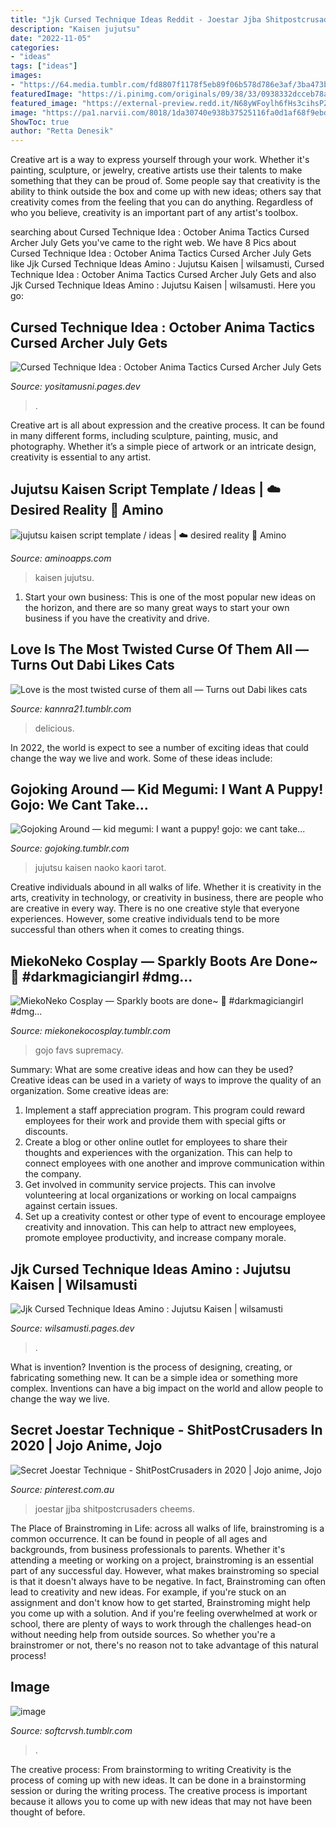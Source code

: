 ```yaml
---
title: "Jjk Cursed Technique Ideas Reddit - Joestar Jjba Shitpostcrusaders Cheems"
description: "Kaisen jujutsu"
date: "2022-11-05"
categories:
- "ideas"
tags: ["ideas"]
images:
- "https://64.media.tumblr.com/fd8807f1178f5eb89f06b578d786e3af/3ba473b473ab985e-6b/s640x960/182a2a2c39cacd1fe14ed02d8493e55e55a26d01.png"
featuredImage: "https://i.pinimg.com/originals/09/38/33/0938332dcceb78a67dac941f6058a622.jpg"
featured_image: "https://external-preview.redd.it/N68yWFoylh6fHs3cihsPZftv8ldqd1x8_dLns3ICp2w.jpg?width=1080&amp;crop=smart&amp;auto=webp&amp;s=478fee3d92837af072801a844318b8f0edf15b62"
image: "https://pa1.narvii.com/8018/1da30740e938b37525116fa0d1af68f9ebd09e04r1-518-518_128.gif"
ShowToc: true
author: "Retta Denesik"
---
```



Creative art is a way to express yourself through your work. Whether it's painting, sculpture, or jewelry, creative artists use their talents to make something that they can be proud of. Some people say that creativity is the ability to think outside the box and come up with new ideas; others say that creativity comes from the feeling that you can do anything. Regardless of who you believe, creativity is an important part of any artist's toolbox.

	

		
searching about Cursed Technique Idea : October Anima Tactics Cursed Archer July Gets you've came to the right web. We have 8 Pics about Cursed Technique Idea : October Anima Tactics Cursed Archer July Gets like Jjk Cursed Technique Ideas Amino : Jujutsu Kaisen | wilsamusti, Cursed Technique Idea : October Anima Tactics Cursed Archer July Gets and also Jjk Cursed Technique Ideas Amino : Jujutsu Kaisen | wilsamusti. Here you go:
		
    
## Cursed Technique Idea : October Anima Tactics Cursed Archer July Gets

<img loading=lazy src="https://external-preview.redd.it/N68yWFoylh6fHs3cihsPZftv8ldqd1x8_dLns3ICp2w.jpg?width=1080&amp;crop=smart&amp;auto=webp&amp;s=478fee3d92837af072801a844318b8f0edf15b62" onerror="this.onerror=null;this.src='https://tse1.mm.bing.net/th?id=OIP.j9yu2uUn_waaMJhISqKgUgHaKG&amp;pid=15.1';" alt="Cursed Technique Idea : October Anima Tactics Cursed Archer July Gets">

_Source: yositamusni.pages.dev_

>. 

	

Creative art is all about expression and the creative process. It can be found in many different forms, including sculpture, painting, music, and photography. Whether it’s a simple piece of artwork or an intricate design, creativity is essential to any artist.

    
## Jujutsu Kaisen Script Template / Ideas | ☁️ Desired Reality 🍒 Amino

<img loading=lazy src="https://pa1.narvii.com/8018/1da30740e938b37525116fa0d1af68f9ebd09e04r1-518-518_128.gif" onerror="this.onerror=null;this.src='https://tse1.mm.bing.net/th?id=OIP.WBtfIq1atqzr8CIsMoO26QAAAA&amp;pid=15.1';" alt="jujutsu kaisen script template / ideas | ☁️ desired reality 🍒 Amino">

_Source: aminoapps.com_

>kaisen jujutsu. 

	

1. Start your own business: This is one of the most popular new ideas on the horizon, and there are so many great ways to start your own business if you have the creativity and drive.

    
## Love Is The Most Twisted Curse Of Them All — Turns Out Dabi Likes Cats

<img loading=lazy src="https://64.media.tumblr.com/fd8807f1178f5eb89f06b578d786e3af/3ba473b473ab985e-6b/s640x960/182a2a2c39cacd1fe14ed02d8493e55e55a26d01.png" onerror="this.onerror=null;this.src='https://tse1.mm.bing.net/th?id=OIP.-WsEPhKLvLmmWJIGQF9MNQHaDc&amp;pid=15.1';" alt="Love is the most twisted curse of them all — Turns out Dabi likes cats">

_Source: kannra21.tumblr.com_

>delicious. 

	

In 2022, the world is expect to see a number of exciting ideas that could change the way we live and work. Some of these ideas include:

    
## Gojoking Around — Kid Megumi: I Want A Puppy! Gojo: We Cant Take...

<img loading=lazy src="https://64.media.tumblr.com/c9361f5a3927fd66c9ffa5a3968f7837/71ef6e9613c7cddf-b1/s1280x1920/b71b9e60bbf1abef4551c3352f128727457914ae.jpg" onerror="this.onerror=null;this.src='https://tse4.mm.bing.net/th?id=OIP.OEd9_Ug4HRC7Xz11g9Pm3gHaMg&amp;pid=15.1';" alt="Gojoking Around — kid megumi: I want a puppy! gojo: we cant take...">

_Source: gojoking.tumblr.com_

>jujutsu kaisen naoko kaori tarot. 

	

Creative individuals abound in all walks of life. Whether it is creativity in the arts, creativity in technology, or creativity in business, there are people who are creative in every way. There is no one creative style that everyone experiences. However, some creative individuals tend to be more successful than others when it comes to creating things.

    
## MiekoNeko Cosplay — Sparkly Boots Are Done~ 🙌 #darkmagiciangirl #dmg...

<img loading=lazy src="https://64.media.tumblr.com/c396b9a40ae9ef5a174377043cf4f34b/aad63e1627d5b53e-2b/s1280x1920/992ab2b87c8dc63e34aef30712d2d0314d2c6105.jpg" onerror="this.onerror=null;this.src='https://tse2.mm.bing.net/th?id=OIP.zLtRv3tL5d0Kq6wFGkSh6AHaJA&amp;pid=15.1';" alt="MiekoNeko Cosplay — Sparkly boots are done~ 🙌 #darkmagiciangirl #dmg...">

_Source: miekonekocosplay.tumblr.com_

>gojo favs supremacy. 

	

Summary: What are some creative ideas and how can they be used?
Creative ideas can be used in a variety of ways to improve the quality of an organization. Some creative ideas are:
1. Implement a staff appreciation program. This program could reward employees for their work and provide them with special gifts or discounts.
2. Create a blog or other online outlet for employees to share their thoughts and experiences with the organization. This can help to connect employees with one another and improve communication within the company.
3. Get involved in community service projects. This can involve volunteering at local organizations or working on local campaigns against certain issues.
4. Set up a creativity contest or other type of event to encourage employee creativity and innovation. This can help to attract new employees, promote employee productivity, and increase company morale.

    
## Jjk Cursed Technique Ideas Amino : Jujutsu Kaisen | Wilsamusti

<img loading=lazy src="https://media.discordapp.net/attachments/538031239530020886/709878549548499025/Screenshot_15.png?width=754&amp;height=609" onerror="this.onerror=null;this.src='https://tse3.mm.bing.net/th?id=OIP.S23fyIz8obWHJ2NPNACpEgHaF-&amp;pid=15.1';" alt="Jjk Cursed Technique Ideas Amino : Jujutsu Kaisen | wilsamusti">

_Source: wilsamusti.pages.dev_

>. 

	

What is invention?
Invention is the process of designing, creating, or fabricating something new. It can be a simple idea or something more complex. Inventions can have a big impact on the world and allow people to change the way we live.

    
## Secret Joestar Technique - ShitPostCrusaders In 2020 | Jojo Anime, Jojo

<img loading=lazy src="https://i.pinimg.com/originals/09/38/33/0938332dcceb78a67dac941f6058a622.jpg" onerror="this.onerror=null;this.src='https://tse2.mm.bing.net/th?id=OIP.pGovMgfHd-ga9cY6na18ogHaHa&amp;pid=15.1';" alt="Secret Joestar Technique - ShitPostCrusaders in 2020 | Jojo anime, Jojo">

_Source: pinterest.com.au_

>joestar jjba shitpostcrusaders cheems. 

	

The Place of Brainstroming in Life:
across all walks of life, brainstroming is a common occurrence. It can be found in people of all ages and backgrounds, from business professionals to parents. Whether it's attending a meeting or working on a project, brainstroming is an essential part of any successful day. However, what makes brainstroming so special is that it doesn't always have to be negative. In fact, Brainstroming can often lead to creativity and new ideas. For example, if you're stuck on an assignment and don't know how to get started, Brainstroming might help you come up with a solution. And if you're feeling overwhelmed at work or school, there are plenty of ways to work through the challenges head-on without needing help from outside sources. So whether you're a brainstromer or not, there's no reason not to take advantage of this natural process!

    
## Image

<img loading=lazy src="https://64.media.tumblr.com/ec900e5b9a600a3202543f24aeccd45d/aaef67c54d9f1973-23/s1280x1920/d7ebeb5a856877730e87740e013fad73c9b43de9.jpg" onerror="this.onerror=null;this.src='https://tse2.mm.bing.net/th?id=OIP.KQ8kOfUnc4zXeMXDEjlA_QAAAA&amp;pid=15.1';" alt="image">

_Source: softcrvsh.tumblr.com_

>. 

	

The creative process: From brainstorming to writing
Creativity is the process of coming up with new ideas. It can be done in a brainstorming session or during the writing process. The creative process is important because it allows you to come up with new ideas that may not have been thought of before.


